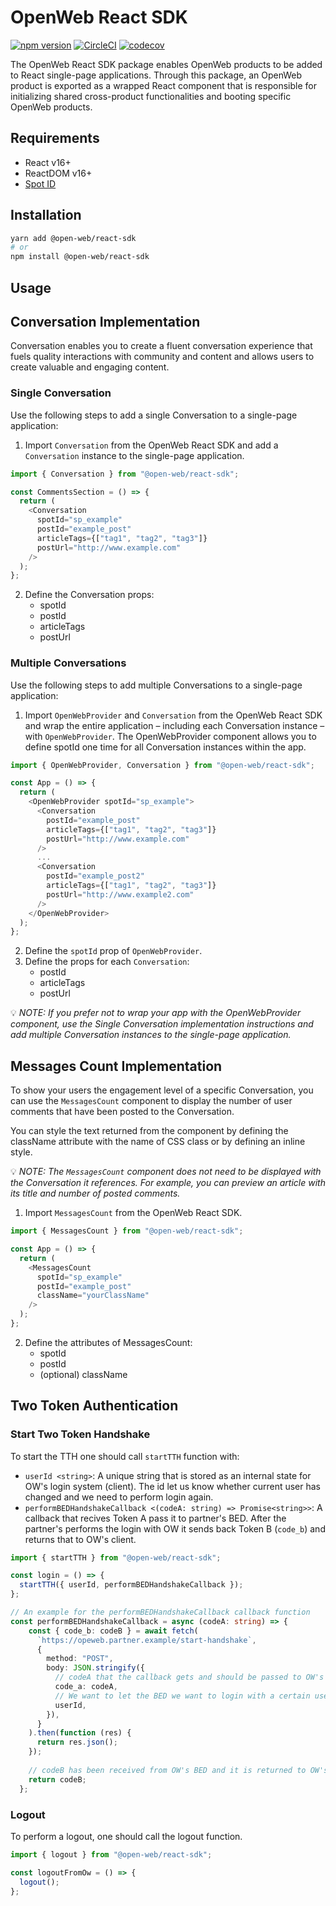 # OpenWeb React SDK

[![npm version](https://badge.fury.io/js/@open-web%2Freact-sdk.svg)](https://badge.fury.io/js/@open-web%2Freact-sdk)
[![CircleCI](https://circleci.com/gh/SpotIM/react-sdk/tree/main.svg?style=svg&circle-token=a7774f8ac064b67762ff264ae953e80e50bd4780)](https://circleci.com/gh/SpotIM/react-sdk/tree/main)
[![codecov](https://codecov.io/gh/SpotIM/react-sdk/branch/main/graph/badge.svg?token=WjfflSn6L5)](https://codecov.io/gh/SpotIM/react-sdk)

The OpenWeb React SDK package enables OpenWeb products to be added to React single-page applications. Through this package, an OpenWeb product is exported as a wrapped React component that is responsible for initializing shared cross-product functionalities and booting specific OpenWeb products.

## Requirements

- React v16+
- ReactDOM v16+
- [Spot ID](https://developers.openweb.com/docs/launcher-code#spot-id)

## Installation

```bash
yarn add @open-web/react-sdk
# or
npm install @open-web/react-sdk
```

## Usage

## Conversation Implementation

Conversation enables you to create a fluent conversation experience that fuels quality interactions with community and content and allows users to create valuable and engaging content.

### Single Conversation

Use the following steps to add a single Conversation to a single-page application:

1. Import `Conversation` from the OpenWeb React SDK and add a `Conversation` instance to the single-page application.

```typescript
import { Conversation } from "@open-web/react-sdk";

const CommentsSection = () => {
  return (
    <Conversation
      spotId="sp_example"
      postId="example_post"
      articleTags={["tag1", "tag2", "tag3"]}
      postUrl="http://www.example.com"
    />
  );
};
```

2. Define the Conversation props:
   - spotId
   - postId
   - articleTags
   - postUrl

### Multiple Conversations

Use the following steps to add multiple Conversations to a single-page application:

1. Import `OpenWebProvider` and `Conversation` from the OpenWeb React SDK and wrap the entire application – including each Conversation instance – with `OpenWebProvider`.
   The OpenWebProvider component allows you to define spotId one time for all Conversation instances within the app.

```typescript
import { OpenWebProvider, Conversation } from "@open-web/react-sdk";

const App = () => {
  return (
    <OpenWebProvider spotId="sp_example">
      <Conversation
        postId="example_post"
        articleTags={["tag1", "tag2", "tag3"]}
        postUrl="http://www.example.com"
      />
      ...
      <Conversation
        postId="example_post2"
        articleTags={["tag1", "tag2", "tag3"]}
        postUrl="http://www.example2.com"
      />
    </OpenWebProvider>
  );
};
```

2. Define the `spotId` prop of `OpenWebProvider`.
3. Define the props for each `Conversation`:
   - postId
   - articleTags
   - postUrl

💡 _NOTE: If you prefer not to wrap your app with the OpenWebProvider component, use the Single Conversation implementation instructions and add multiple Conversation instances to the single-page application._

## Messages Count Implementation

To show your users the engagement level of a specific Conversation, you can use the `MessagesCount` component to display the number of user comments that have been posted to the Conversation.

You can style the text returned from the component by defining the className attribute with the name of CSS class or by defining an inline style.

💡 _NOTE: The `MessagesCount` component does not need to be displayed with the Conversation it references. For example, you can preview an article with its title and number of posted comments._

1. Import `MessagesCount` from the OpenWeb React SDK.

```typescript
import { MessagesCount } from "@open-web/react-sdk";

const App = () => {
  return (
    <MessagesCount
      spotId="sp_example"
      postId="example_post"
      className="yourClassName"
    />
  );
};
```

2. Define the attributes of MessagesCount:
   - spotId
   - postId
   - (optional) className

## Two Token Authentication

### Start Two Token Handshake

To start the TTH one should call `startTTH` function with:

- `userId <string>`: A unique string that is stored as an internal state for OW's login system (client). The id let us know whether current user has changed and we need to perform login again.
- `performBEDHandshakeCallback <(codeA: string) => Promise<string>>`: A callback that recives Token A pass it to partner's BED. After the partner's performs the login with OW it sends back Token B (`code_b`) and returns that to OW's client.

```typescript
import { startTTH } from "@open-web/react-sdk";

const login = () => {
  startTTH({ userId, performBEDHandshakeCallback });
};

// An example for the performBEDHandshakeCallback callback function
const performBEDHandshakeCallback = async (codeA: string) => {
    const { code_b: codeB } = await fetch(
      `https://opeweb.partner.example/start-handshake`,
      {
        method: "POST",
        body: JSON.stringify({
          // codeA that the callback gets and should be passed to OW's BED
          code_a: codeA,
          // We want to let the BED we want to login with a certain user - that is, the user we should do the BED handshake with OW.
          userId,
        }),
      }
    ).then(function (res) {
      return res.json();
    });
    
    // codeB has been received from OW's BED and it is returned to OW's client to complete the handshake.
    return codeB;
  };
```

### Logout

To perform a logout, one should call the logout function.

```typescript
import { logout } from "@open-web/react-sdk";

const logoutFromOw = () => {
  logout();
};
```

